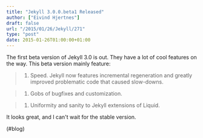 ```yaml
---
title: "Jekyll 3.0.0.beta1 Released"
author: ["Eivind Hjertnes"]
draft: false
url: "/2015/01/26/Jekyll/271"
type: "post"
date: 2015-01-26T01:00:00+01:00
---
```


The first beta version of Jekyll 3.0 is out. They have a lot of cool
features on the way. This beta version mainly feature:

>
>
> 1.  Speed. Jekyll now features incremental regeneration and greatly
>     improved problematic code that caused slow-downs.

<!--quoteend-->

>
>
> 1.  Gobs of bugfixes and customization.

<!--quoteend-->

>
>
> 1.  Uniformity and sanity to Jekyll extensions of Liquid.

It looks great, and I can't wait for the stable version.

(#blog)
